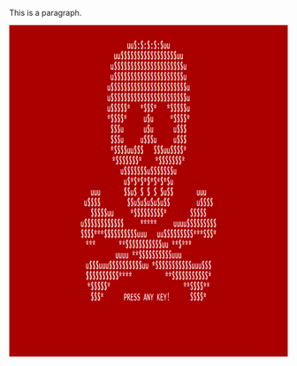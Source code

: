 <!DOCTYPE html>
<html>
<head>
<title>ranit</title>
</head>
<body>

<!-- <h1>This is a Heading</h1>-->
<p>This is a paragraph.</p>
<!--<a href="https://www.google.com">this is the link</a> -->
<img src="https://github.com/Dark70rd/Darklord.blog.github.io/blob/master-branch/docs/petya_windows.png?raw=true" alt="darkload" width="800" height="600">

</body>
</html>
